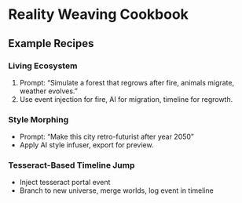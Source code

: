 # Reality Weaving Cookbook

## Example Recipes

### Living Ecosystem
1. Prompt: “Simulate a forest that regrows after fire, animals migrate, weather evolves.”
2. Use event injection for fire, AI for migration, timeline for regrowth.

### Style Morphing
- Prompt: “Make this city retro-futurist after year 2050”
- Apply AI style infuser, export for preview.

### Tesseract-Based Timeline Jump
- Inject tesseract portal event
- Branch to new universe, merge worlds, log event in timeline
